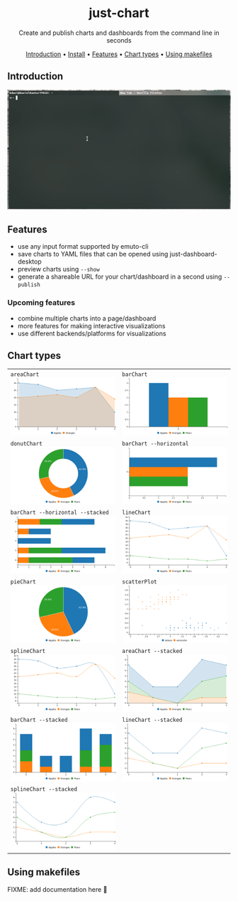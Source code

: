 <h1 align="center">
  just-chart
</h1>

<p align="center">
  Create and publish charts and dashboards from the command line in seconds
</p>

<p align="center">
  <a href="#introduction">Introduction</a> •
  <a href="#install">Install</a>  •
  <a href="#features">Features</a>  •
  <a href="#chart-types">Chart types</a>  •
  <a href="#using-makefiles">Using makefiles</a>
</p>


## Introduction

<p align="center">
  <img src="examples/demo.gif">
</p>


## Features

* use any input format supported by emuto-cli
* save charts to YAML files that can be opened using just-dashboard-desktop
* preview charts using `--show`
* generate a shareable URL for your chart/dashboard in a second using `--publish`

### Upcoming features

* combine multiple charts into a page/dashboard
* more features for making interactive visualizations
* use different backends/platforms for visualizations

## Chart types
<table>
<tr>
<td>
<code>areaChart</code>
<br>
<img src="examples/screenshots/area_chart.png" />
</td>
<td>
<code>barChart</code>
<br>
<img src="examples/screenshots/bar_chart.png" />
</td>
</tr>
<tr>
<td>
<code>donutChart</code>
<br>
<img src="examples/screenshots/donut_chart.png" />
</td>
<td>
<code>barChart --horizontal</code>
<br>
<img src="examples/screenshots/horizontal_bar_chart.png" />
</td>
</tr>
<tr>
<td>
<code>barChart --horizontal --stacked</code>
<br>
<img src="examples/screenshots/horizontal_stacked_bar_chart.png" />
</td>
<td>
<code>lineChart</code>
<br>
<img src="examples/screenshots/line_chart.png" />
</td>
</tr>
<tr>
<td>
<code>pieChart</code>
<br>
<img src="examples/screenshots/pie_chart.png" />
</td>
<td>
<code>scatterPlot</code>
<br>
<img src="examples/screenshots/scatter_plot.png" />
</td>
</tr>
<tr>
<td>
<code>splineChart</code>
<br>
<img src="examples/screenshots/spline_chart.png" />
</td>
<td>
<code>areaChart --stacked</code>
<br>
<img src="examples/screenshots/stacked_area_chart.png" />
</td>
</tr>
<tr>
<td>
<code>barChart --stacked</code>
<br>
<img src="examples/screenshots/stacked_bar_chart.png" />
</td>
<td>
<code>lineChart --stacked</code>
<br>
<img src="examples/screenshots/stacked_line_chart.png" />
</td>
</tr>
<tr>
<td>
<code>splineChart --stacked</code>
<br>
<img src="examples/screenshots/stacked_spline_chart.png" />
</td>
</tr>
</table>


## Using makefiles

FIXME: add documentation here 🙂

